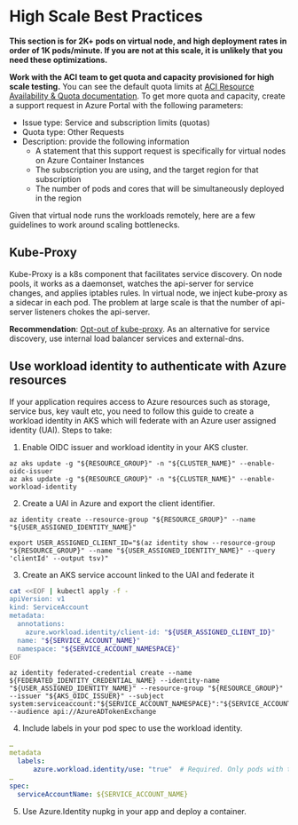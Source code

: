 # High Scale Best Practices

**This section is for 2K+ pods on virtual node, and high deployment rates in order of 1K pods/minute. If you are not at this scale, it is unlikely that you need these optimizations.**

**Work with the ACI team to get quota and capacity provisioned for high scale testing.** You can see the default quota limits at [ACI Resource Availability & Quota documentation](https://learn.microsoft.com/en-us/azure/container-instances/container-instances-resource-and-quota-limits). To get more quota and capacity, create a support request in Azure Portal with the following parameters:

- Issue type: Service and subscription limits (quotas)
- Quota type: Other Requests
- Description: provide the following information
  - A statement that this support request is specifically for virtual nodes on Azure Container Instances
  - The subscription you are using, and the target region for that subscription
  - The number of pods and cores that will be simultaneously deployed in the region

Given that virtual node runs the workloads remotely, here are a few guidelines to work around scaling bottlenecks.


## Kube-Proxy
Kube-Proxy is a k8s component that facilitates service discovery. On node pools, it works as a daemonset, watches the api-server for service changes, and applies iptables rules. In virtual node, we inject kube-proxy as a sidecar in each pod. The problem at large scale is that the number of api-server listeners chokes the api-server.

**Recommendation**: [Opt-out of kube-proxy](/Docs/PodCustomizations.md#disable-kube-proxy). As an alternative for service discovery, use internal load balancer services and external-dns.

## Use workload identity to authenticate with Azure resources

If your application requires access to Azure resources such as storage, service bus, key vault etc, you need to follow this guide to create a workload identity in AKS which will federate with an Azure user assigned identity (UAI). Steps to take: 
1.	Enable OIDC issuer and workload identity in your AKS cluster.
```    
az aks update -g "${RESOURCE_GROUP}" -n "${CLUSTER_NAME}" --enable-oidc-issuer
az aks update -g "${RESOURCE_GROUP}" -n "${CLUSTER_NAME}" --enable-workload-identity
```
2.	Create a UAI in Azure and export the client identifier.
```    
az identity create --resource-group "${RESOURCE_GROUP}" --name "${USER_ASSIGNED_IDENTITY_NAME}"

export USER_ASSIGNED_CLIENT_ID="$(az identity show --resource-group "${RESOURCE_GROUP}" --name "${USER_ASSIGNED_IDENTITY_NAME}" --query 'clientId' --output tsv)"
```
3. 	Create an AKS service account linked to the UAI and federate it

``` bash
cat <<EOF | kubectl apply -f -
apiVersion: v1
kind: ServiceAccount
metadata:
  annotations:
    azure.workload.identity/client-id: "${USER_ASSIGNED_CLIENT_ID}"
  name: "${SERVICE_ACCOUNT_NAME}"
  namespace: "${SERVICE_ACCOUNT_NAMESPACE}"
EOF
```
```
az identity federated-credential create --name ${FEDERATED_IDENTITY_CREDENTIAL_NAME} --identity-name "${USER_ASSIGNED_IDENTITY_NAME}" --resource-group "${RESOURCE_GROUP}" --issuer "${AKS_OIDC_ISSUER}" --subject system:serviceaccount:"${SERVICE_ACCOUNT_NAMESPACE}":"${SERVICE_ACCOUNT_NAME}" --audience api://AzureADTokenExchange
```
4.	Include labels in your pod spec to use the workload identity.
``` yaml
…
metadata
  labels:
      azure.workload.identity/use: "true"  # Required. Only pods with this label can use workload identity.
…
spec:
  serviceAccountName: ${SERVICE_ACCOUNT_NAME}
```

5.	Use Azure.Identity nupkg in your app and deploy a container.
